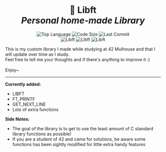 <h1 align='center'>
	📖 <b>Libft</b><br>
	<i>Personal home-made Library</i>
</h1>

<p align="center">
	<img alt="Top Language" src="https://img.shields.io/static/v1?label=Language&message=C&color=important&style=plastic"/>
	<img alt="Code Size" src="https://img.shields.io/github/languages/code-size/BlankRose/libft?label=Code+Size&color=informational&style=plastic"/>
	<img alt="Last Commit" src="https://img.shields.io/github/last-commit/BlankRose/libft?label=Last+Commit&color=critical&style=plastic"/>
	<br>
	<img alt="Libft" src="https://img.shields.io/static/v1?label=Libft+Mark&message=100+/+100&color=success&style=plastic"/>
	<img alt="Libft" src="https://img.shields.io/static/v1?label=Printf+Mark&message=100+/+100&color=success&style=plastic"/>
	<img alt="Libft" src="https://img.shields.io/static/v1?label=GNL+Mark&message=101+/+100&color=success&style=plastic"/>
</p>

<p>
	This is my custom library I made while studying at 42 Mulhouse and that I will update over time as I study.<br>
	Feel free to tell me your thoughts and if there's anything to improve it :) <br><br>
	Enjoy~
</p>

-----

**Currently added:**
- LIBFT
- FT_PRINTF
- GET_NEXT_LINE
- Lots of extra functions

**Side Notes:**
- The goal of the library is to get to use the least amount of C standard library functions as possible!
- If you are a student of 42 and came for solutions, be aware some functions has been sightly modified for little extra handy features
